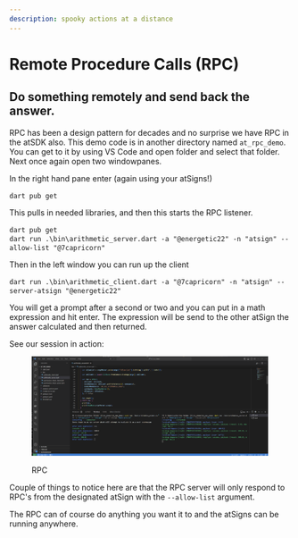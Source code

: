 ```yaml
---
description: spooky actions at a distance
---
```


# Remote Procedure Calls (RPC)



## Do something remotely and send back the answer.

RPC has been a design pattern for decades and no surprise we have RPC in the atSDK also.  This demo code is in another directory named `at_rpc_demo`. You can get to it by using VS Code and open folder and select that folder. Next once again open two windowpanes.

In the right hand pane enter (again using your atSigns!)

```
dart pub get
```

This pulls in needed libraries, and then this starts the RPC listener.

```
dart pub get
dart run .\bin\arithmetic_server.dart -a "@energetic22" -n "atsign" --allow-list "@7capricorn"
```

Then in the left window you can run up the client

```
dart run .\bin\arithmetic_client.dart -a "@7capricorn" -n "atsign" --server-atsign "@energetic22"
```

You will get a prompt after a second or two and you can put in a math expression and hit enter. The expression will be send to the other atSign the answer calculated and then returned.&#x20;

See our session in action:

<figure><img src="../../.gitbook/assets/RPC.png" alt=""><figcaption><p>RPC</p></figcaption></figure>

Couple of things to notice here are that the RPC server will only respond to RPC's from the designated atSign with the `--allow-list` argument.

The RPC can of course do anything you want it to and the atSigns can be running anywhere.

